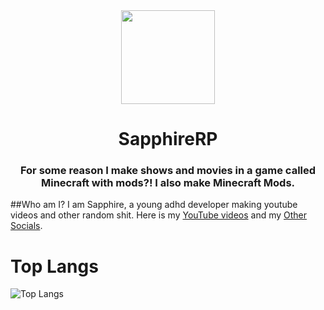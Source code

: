<center><div align="center">
  <img width="150" src="https://i.imgur.com/kh5EghC.png" />
  <h1>SapphireRP</h1>
  <h3>For some reason I make shows and movies in a game called Minecraft with mods?! I also make Minecraft Mods.</h3>  
</div></center>

##Who am I?
I am Sapphire, a young adhd developer making youtube videos and other random shit. Here is my [YouTube videos](https://youtube.com/@SapphireRP31) and my [Other Socials](https://sapphirerp.carrd.co).


# Top Langs
![Top Langs](https://github-readme-stats.vercel.app/api/top-langs/?username=sapphirerp)
